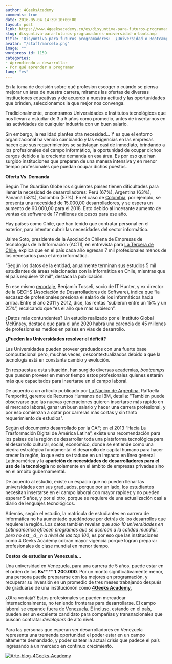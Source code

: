 ```yaml
---
author: 4GeeksAcademy
comments: true
date: 2016-05-04 14:39:10+00:00
layout: post
link: https://www.4geeksacademy.co/es/disyuntiva-para-futuros-programadores-universidad-o-bootcamp/
slug: disyuntiva-para-futuros-programadores-universidad-o-bootcamp
title: 'Disyuntiva para futuros programadores:  ¿Universidad o Bootcamp?'
avatar: "/staff/marcelo.png"
image: ""
wordpress_id: 1159
categories:
- Aprendiendo a desarrollar
- Por qué aprender a programar
lang: "es"
---
```


En la toma de decisión sobre qué profesión escoger o cuándo se piensa mejorar un área de nuestra carrera, miramos las ofertas de diversas instituciones educativas y de acuerdo a nuestra actitud y las oportunidades que brinden, seleccionamos la que mejor nos convenga.

Tradicionalmente, encontramos Universidades e Institutos tecnológicos que nos llevan a estudiar de 3 a 5 años como promedio, antes de insertarnos en las actividades de cualquier industria con un buen salario.

Sin embargo, la realidad plantea otra necesidad… Y es que el entorno organizacional ha venido cambiando y las exigencias en las empresas hacen que sus requerimientos se satisfagan casi de inmediato, brindando a los profesionales del campo informático, la oportunidad de ocupar dichos cargos debido a la creciente demanda en esa área. Es por eso que han surgido instituciones que preparan de una manera intensiva y en menor tiempo profesionales que puedan ocupar dichos puestos.

**Oferta Vs. Demanda**

Según The Guardian Globe los siguientes países tienen dificultades para llenar la necesidad de desarrolladores: Perú (67%), Argentina (63%), Panamá (58%), Colombia (57%). En el caso de [Colombia](http://www.eltiempo.com/estilo-de-vida/educacion/panorama-de-los-ingenieros-en-colombia/16402298), por ejemplo, se presenta una necesidad de 15.000,00 desarrolladores, y se espera un aumento de 90.000,00 para el 2018. Esto debido al incesante aumento de ventas de software de 17 millones de pesos para ese año.

Hay países como Chile, que han tenido que contratar personal en el exterior, para intentar cubrir las necesidades del sector informático.

Jaime Soto, presidente de la Asociación Chilena de Empresas de tecnologías de la Información (ACTI), en entrevista para [La Tercera de Chile](http://www.latercera.com/noticia/negocios/2013/03/655-515593-9-falta-de-profesionales-informaticos-baja-competitividad-de-chile.shtml), explica que en el país cada año egresan 7 mil profesionales menos de los necesarios para el área informática.

“Según los datos de la entidad, anualmente terminan sus estudios 5 mil estudiantes de áreas relacionadas con la informática en Chile, mientras que el país requiere 12 mil”, destaca la publicación.

En ese mismo [reportaje](http://www.latercera.com/noticia/negocios/2013/03/655-515593-9-falta-de-profesionales-informaticos-baja-competitividad-de-chile.shtml), Benjamín Tosseli, socio de IT Hunter, y ex director de la GECHS (Asociación de Desarrolladores de Software), indica que “la escasez de profesionales presiona el salario de los informáticos hacia arriba. Entre el año 2011 y 2012, dice, las rentas “subieron entre un 15% y un 25%”, recalcando que “es el año que más subieron”.

¿Datos más contundentes? Un estudio realizado por el Instituto Global McKinsey, destaca que para el año 2020 habrá una carencia de 45 millones de profesionales medios en países en vías de desarrollo.

**¿Pueden las Universidades resolver el déficit?**

Las Universidades pueden proveer graduados con una fuerte base computacional pero, muchas veces, descontextualizados debido a que la tecnología está en constante cambio y evolución.

En respuesta a esta situación, han surgido diversas academias, _bootcamps_ que pueden proveer en menor tiempo estos profesionales quienes estarán más que capacitados para insertarse en el campo laboral.

De acuerdo a un artículo publicado por [La Nación de Argentina](http://www.lanacion.com.ar/1293995-la-argentina-con-deficit-de-ingenieros), Raffaella Temporitti, gerente de Recursos Humanos de IBM, detalla: "También puede observarse que las nuevas generaciones quieren insertarse más rápido en el mercado laboral, ganar un buen salario y hacer una carrera profesional, y por eso comienzan a optar por carreras más cortas y sin tanto requerimiento de estudios".

Según el documento desarrollado por la CAF; en el 2013 “Hacia La Trasformación Digital de América Latina”, existe una recomendación para los países de la región de desarrollar toda una plataforma tecnológica para el desarrollo cultural, social, económico, donde se entiende como una piedra estratégica fundamental el desarrollo de capital humano para hacer crecer la región, lo que esto se traduce en un impacto en línea general Latinoamérica y la **aparici****ó****n de necesidades de desarrolladores para el uso de la tecnolog****í****a** no solamente en el ámbito de empresas privadas sino en el ámbito gubernamental.

De acuerdo al estudio, existe un espacio que no pueden llenar las universidades con sus graduados, porque por un lado, los estudiantes necesitan insertarse en el campo laboral con mayor rapidez y no pueden esperar 5 años, y por el otro, porque se requiere de una actualización casi a diario de lenguajes tecnológicos.

Además, según el estudio, la matrícula de estudiantes en carrera de informática no ha aumentado quedándose por detrás de los desarrollos que requiere la región. Los datos también revelan que _solo 10 universidades en Latinoamérica ofrecen programas que se acercan a la calidad mundial_, _pero no est__á__n a nivel de las top 100_, es por eso que las instituciones como 4 Geeks Academy cobran mayor vigencia porque logran preparar profesionales de clase mundial en menor tiempo.

**Costos de estudiar en Venezuela…**

Una universidad en Venezuela, para una carrera de 5 años, puede estar en el orden de los **Bs****.** **1.200.000**. Por un monto significativamente menor, una persona puede prepararse con los mejores en programación, y recuperar su inversión en un promedio de tres meses trabajando después de graduarse de una instituciónón como [**4Geeks Academy.**](https://4geeksacademy.co/es/inicio/)

¿Otra ventaja? Estos profesionales se pueden mercadear internacionalmente, no teniendo fronteras para desarrollarse. El campo laboral se expande fuera de Venezuela. E incluso, estando en el país, pueden ser un excelente candidato para compañías y transnacionales que buscan contratar _developers_ de alto nivel.

Para las personas que esperan ser desarrolladores en Venezuela representa una tremenda oportunidad el poder estar en un campo altamente demandado, y poder saltear la actual crisis que padece el país ingresando a un mercado en continuo crecimiento.



[![Arte-blog-4Geeks-Academy](https://4geeksacademy.co/wp-content/uploads/2016/05/Arte-blog-4Geeks-Academy-1.png)](https://4geeksacademy.co/wp-content/uploads/2016/05/Arte-blog-4Geeks-Academy-1.png)

